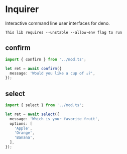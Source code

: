 # Inquirer

Interactive command line user interfaces for deno.


`This lib requires --unstable --allow-env flag to run`

## confirm

```ts
import { confirm } from '../mod.ts';

let ret = await confirm({
  message: 'Would you like a cup of ☕?',
});
```

## select
```ts
import { select } from '../mod.ts';

let ret = await select({
  message: 'Which is your favorite fruit',
  options: [
    'Apple',
    'Orange',
    'Banana',
  ],
});
```
